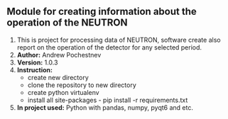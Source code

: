 Module for creating information about the operation of the NEUTRON 
----------


1. This is project for processing data of NEUTRON, software create also report on the operation of the detector for any selected period.
2. **Author:** Andrew Pochestnev
3. **Version:** 1.0.3
4. **Instruction:** 
   - create new directory
   - clone the repository to new directory 
   - create python virtualenv
   - install all site-packages - pip install -r requirements.txt
6. **In project used:** Python with pandas, numpy, pyqt6 and etc.
